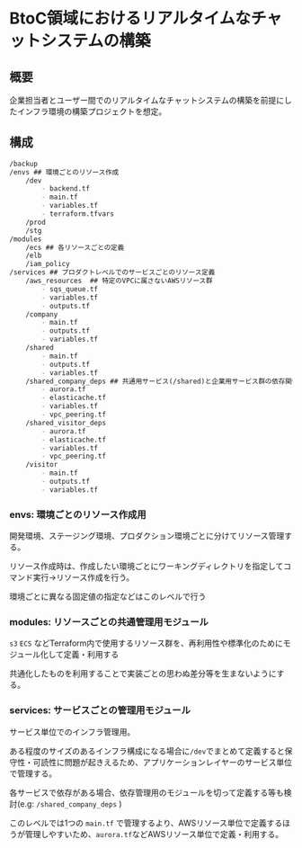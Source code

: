 # BtoC領域におけるリアルタイムなチャットシステムの構築

## 概要
企業担当者とユーザー間でのリアルタイムなチャットシステムの構築を前提にしたインフラ環境の構築プロジェクトを想定。

## 構成
```md
/backup
/envs ## 環境ごとのリソース作成
    /dev
        - backend.tf
        - main.tf
        - variables.tf
        - terraform.tfvars
    /prod
    /stg
/modules
    /ecs ## 各リソースごとの定義
    /elb
    /iam_policy
/services ## プロダクトレベルでのサービスごとのリソース定義
    /aws_resources  ## 特定のVPCに属さないAWSリソース群
        - sqs_queue.tf
        - variables.tf
        - outputs.tf
    /company
        - main.tf
        - outputs.tf
        - variables.tf
    /shared
        - main.tf
        - outputs.tf
        - variables.tf
    /shared_company_deps ## 共通用サービス(/shared)と企業用サービス群の依存関係あるリソース定義
        - aurora.tf
        - elasticache.tf
        - variables.tf
        - vpc_peering.tf
    /shared_visitor_deps
        - aurora.tf
        - elasticache.tf
        - variables.tf
        - vpc_peering.tf
    /visitor
        - main.tf
        - outputs.tf
        - variables.tf
```

### envs: 環境ごとのリソース作成用
開発環境、ステージング環境、プロダクション環境ごとに分けてリソース管理する。

リソース作成時は、作成したい環境ごとにワーキングディレクトリを指定してコマンド実行->リソース作成を行う。

環境ごとに異なる固定値の指定などはこのレベルで行う

### modules: リソースごとの共通管理用モジュール
`s3` `ECS` などTerraform内で使用するリソース群を、再利用性や標準化のためにモジュール化して定義・利用する

共通化したものを利用することで実装ごとの思わぬ差分等を生まないようにする。

### services: サービスごとの管理用モジュール
サービス単位でのインフラ管理用。

ある程度のサイズのあるインフラ構成になる場合に`/dev`でまとめて定義すると保守性・可読性に問題が起きえるため、アプリケーションレイヤーのサービス単位で管理する。

各サービスで依存がある場合、依存管理用のモジュールを切って定義する等も検討(e.g: `/shared_company_deps` )

このレベルでは1つの `main.tf` で管理するより、AWSリソース単位で定義するほうが管理しやすいため、`aurora.tf`などAWSリソース単位で定義・利用する。